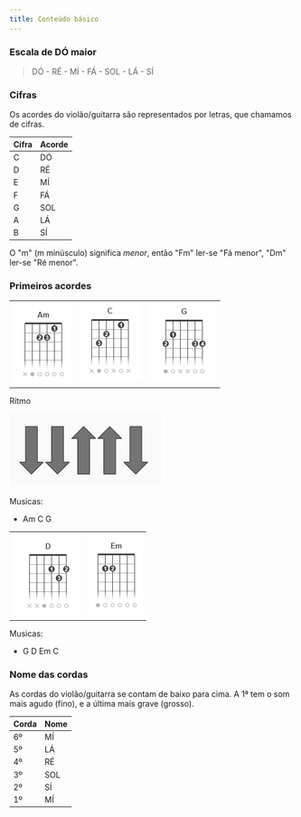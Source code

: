 ```yaml
---
title: Conteúdo básico
---
```

### Escala de DÓ maior

> DÓ - RÉ - MÍ - FÁ - SOL - LÁ - SÍ

### Cifras

Os acordes do violão/guitarra são representados por letras, que chamamos de cifras.

| Cifra | Acorde |
| ------ | ------ |
| C | DÓ |
| D | RÉ |
| E | MÍ |
| F | FÁ |
| G | SOL |
| A | LÁ |
| B | SÍ |

O "m" (m minúsculo) significa _menor_, então "Fm" ler-se "Fá menor", "Dm" ler-se "Ré menor".

### Primeiros acordes

|  |  |  |
| ------ | ------ | ------ |
| ![Am](acordes/Am.PNG) | ![C](acordes/C.png) | ![G](acordes/G.PNG) |

Ritmo

![Batida 1](acordes/batida-1.PNG)

Musicas:

- Am C G

|  |  |
| ------ | ------ |
| ![D](acordes/D.PNG) | ![Em](acordes/Em.PNG) |

Musicas:

- G D Em C

### Nome das cordas

As cordas do violão/guitarra se contam de baixo para cima. A 1ª tem o som mais agudo (fino), e a última mais grave (grosso).

| Corda | Nome |
| ------ | ------ |
| 6º | MÍ |
| 5º | LÁ |
| 4º | RÉ |
| 3º | SOL |
| 2º | SÍ |
| 1º | MÍ |